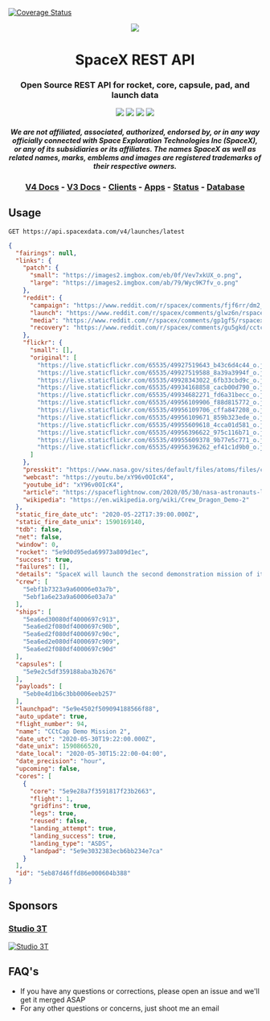 
[![Coverage Status](https://coveralls.io/repos/github/r-spacex/SpaceX-API/badge.svg?branch=master)](https://coveralls.io/github/r-spacex/SpaceX-API?branch=master)
<p align="center"><img src="https://live.staticflickr.com/65535/49185149122_37f5c52e43_k.jpg"></p>

<h1 align="center">SpaceX REST API</h1>

<h3 align="center">
Open Source REST API for rocket, core, capsule, pad, and launch data
</h3>

<p align="center">
<a href="https://github.com/r-spacex/SpaceX-API/actions?query=workflow%3ATest"><img src="https://img.shields.io/github/workflow/status/r-spacex/SpaceX-API/Test?style=flat-square"></a>
<a href="https://hub.docker.com/r/jakewmeyer/spacex-api/"><img src="https://img.shields.io/docker/pulls/jakewmeyer/spacex-api?style=flat-square"></a>
<a href="https://github.com/r-spacex/SpaceX-API/releases"><img src="https://img.shields.io/github/release/r-spacex/SpaceX-API.svg?longCache=true&style=flat-square"></a>
<a href="https://en.wikipedia.org/wiki/Representational_state_transfer"><img src="https://img.shields.io/badge/interface-REST-brightgreen.svg?longCache=true&style=flat-square"></a>
</p>

<h4 align="center">
  <i>
    We are not affiliated, associated, authorized, endorsed by, or in any way officially connected with Space Exploration Technologies Inc (SpaceX), or any of its subsidiaries or its affiliates. The names SpaceX as well as related names, marks, emblems and images are registered trademarks of their respective owners.
  </i>
</h4>

<h3 align="center">
<a href="docs/v4/README.md">V4 Docs</a> - <a href="https://docs.spacexdata.com">V3 Docs</a> - <a href="docs/clients.md">Clients</a> - <a href="docs/apps.md">Apps</a> - <a href="https://status.spacexdata.com">Status</a> - <a href="https://backups.spacexdata.com">Database</a>
<br/>
</h3>

## Usage

```http
GET https://api.spacexdata.com/v4/launches/latest
```

```json
{
  "fairings": null,
  "links": {
    "patch": {
      "small": "https://images2.imgbox.com/eb/0f/Vev7xkUX_o.png",
      "large": "https://images2.imgbox.com/ab/79/Wyc9K7fv_o.png"
    },
    "reddit": {
      "campaign": "https://www.reddit.com/r/spacex/comments/fjf6rr/dm2_launch_campaign_thread/",
      "launch": "https://www.reddit.com/r/spacex/comments/glwz6n/rspacex_cctcap_demonstration_mission_2_general",
      "media": "https://www.reddit.com/r/spacex/comments/gp1gf5/rspacex_dm2_media_thread_photographer_contest/",
      "recovery": "https://www.reddit.com/r/spacex/comments/gu5gkd/cctcap_demonstration_mission_2_stage_1_recovery/"
    },
    "flickr": {
      "small": [],
      "original": [
        "https://live.staticflickr.com/65535/49927519643_b43c6d4c44_o.jpg",
        "https://live.staticflickr.com/65535/49927519588_8a39a3994f_o.jpg",
        "https://live.staticflickr.com/65535/49928343022_6fb33cbd9c_o.jpg",
        "https://live.staticflickr.com/65535/49934168858_cacb00d790_o.jpg",
        "https://live.staticflickr.com/65535/49934682271_fd6a31becc_o.jpg",
        "https://live.staticflickr.com/65535/49956109906_f88d815772_o.jpg",
        "https://live.staticflickr.com/65535/49956109706_cffa847208_o.jpg",
        "https://live.staticflickr.com/65535/49956109671_859b323ede_o.jpg",
        "https://live.staticflickr.com/65535/49955609618_4cca01d581_o.jpg",
        "https://live.staticflickr.com/65535/49956396622_975c116b71_o.jpg",
        "https://live.staticflickr.com/65535/49955609378_9b77e5c771_o.jpg",
        "https://live.staticflickr.com/65535/49956396262_ef41c1d9b0_o.jpg"
      ]
    },
    "presskit": "https://www.nasa.gov/sites/default/files/atoms/files/commercialcrew_press_kit.pdf",
    "webcast": "https://youtu.be/xY96v0OIcK4",
    "youtube_id": "xY96v0OIcK4",
    "article": "https://spaceflightnow.com/2020/05/30/nasa-astronauts-launch-from-us-soil-for-first-time-in-nine-years/",
    "wikipedia": "https://en.wikipedia.org/wiki/Crew_Dragon_Demo-2"
  },
  "static_fire_date_utc": "2020-05-22T17:39:00.000Z",
  "static_fire_date_unix": 1590169140,
  "tdb": false,
  "net": false,
  "window": 0,
  "rocket": "5e9d0d95eda69973a809d1ec",
  "success": true,
  "failures": [],
  "details": "SpaceX will launch the second demonstration mission of its Crew Dragon vehicle as part of NASA's Commercial Crew Transportation Capability Program (CCtCap), carrying two NASA astronauts to the International Space Station. Barring unexpected developments, this mission will be the first crewed flight to launch from the United States since the end of the Space Shuttle program in 2011. DM-2 demonstrates the Falcon 9 and Crew Dragon's ability to safely transport crew to the space station and back to Earth and it is the last major milestone for certification of Crew Dragon. Initially the mission duration was planned to be no longer than two weeks, however NASA has been considering an extension to as much as six weeks or three months. The astronauts have been undergoing additional training for the possible longer mission.",
  "crew": [
    "5ebf1b7323a9a60006e03a7b",
    "5ebf1a6e23a9a60006e03a7a"
  ],
  "ships": [
    "5ea6ed30080df4000697c913",
    "5ea6ed2f080df4000697c90b",
    "5ea6ed2f080df4000697c90c",
    "5ea6ed2e080df4000697c909",
    "5ea6ed2f080df4000697c90d"
  ],
  "capsules": [
    "5e9e2c5df359188aba3b2676"
  ],
  "payloads": [
    "5eb0e4d1b6c3bb0006eeb257"
  ],
  "launchpad": "5e9e4502f509094188566f88",
  "auto_update": true,
  "flight_number": 94,
  "name": "CCtCap Demo Mission 2",
  "date_utc": "2020-05-30T19:22:00.000Z",
  "date_unix": 1590866520,
  "date_local": "2020-05-30T15:22:00-04:00",
  "date_precision": "hour",
  "upcoming": false,
  "cores": [
    {
      "core": "5e9e28a7f3591817f23b2663",
      "flight": 1,
      "gridfins": true,
      "legs": true,
      "reused": false,
      "landing_attempt": true,
      "landing_success": true,
      "landing_type": "ASDS",
      "landpad": "5e9e3032383ecb6bb234e7ca"
    }
  ],
  "id": "5eb87d46ffd86e000604b388"
}
```

## Sponsors

### [Studio 3T](https://studio3t.com/)

[![Studio 3T](https://imgur.com/DbJSfAo.png)](https://studio3t.com/)

## FAQ's

* If you have any questions or corrections, please open an issue and we'll get it merged ASAP
* For any other questions or concerns, just shoot me an email
